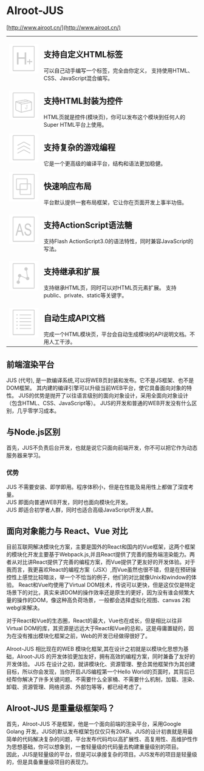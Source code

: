 # AIroot-JUS
[http://www.airoot.cn/](http://www.airoot.cn/)
<table>
    <tr>
        <td><img src='README/images/h.png' /></td>
        <td valign='top'>
            <h2>支持自定义HTML标签</h2>
可以自己动手编写一个标签，完全由你定义， 支持使用HTML、CSS、JavaScript混合编写。
        </td>
    </tr>
    <tr>
        <td><img src='README/images/package.png' /></td>
        <td valign='top'>
           <h2>支持HTML封装为控件</h2>
HTML页就是控件(模块页)，你可以发布这个模块到任何人的Super HTML平台上使用。
        </td>
    </tr>
    <tr>
        <td><img src='README/images/extends.png' /></td>
        <td valign='top'>
           <h2>支持复杂的游戏编程</h2>
它是一个更高级的编译平台，结构和语法更加稳健。
        </td>
    </tr>
    <tr>
        <td><img src='README/images/layout.png' /></td>
        <td valign='top'>
           <h2>快速响应布局</h2>
平台默认提供一套布局框架，它让你在页面开发上事半功倍。
        </td>
    </tr>
    <tr>
        <td><img src='README/images/as.png' /></td>
        <td valign='top'>
            <h2>支持ActionScript语法糖</h2>
支持Flash ActionScript3.0的语法特性，同时兼容JavaScript的写法。
        </td>
    </tr>
    <tr>
        <td><img src='README/images/kz.png' /></td>
        <td valign='top'>
            <h2>支持继承和扩展</h2>
支持继承HTML页，同时可以对HTML页元素扩展。 支持public、private、static等关键字。
        </td>
    </tr>
    <tr>
        <td><img src='README/images/comment.png' /></td>
        <td valign='top'>
            <h2>自动生成API文档</h2>
完成一个HTML模块页，平台会自动生成模块的API说明文档。不用人工干涉。
        </td>
    </tr>
</table>
 

## 前端渲染平台
JUS (代号), 是一款编译系统,可以将WEB页封装和发布。它不是JS框架、也不是DOM框架。
其内建的编译引擎可以升级当前WEB平台，使它具备面向对象的特性。
JUS的优势是抛开了以往语言级别的面向对象设计，采用全面向对象设计（包含HTML、CSS、JavaScript等）。
JUS的开发和普通的WEB开发没有什么区别，几乎零学习成本。
## 与Node.js区别
首先，JUS不负责后台开发，也就是说它只面向前端开发，你不可以把它作为动态服务器来学习。
### 优势
JUS 不需要安装、即学即用。程序体积小，但是在性能及易用性上都做了深度考量。    
JUS 即面向普通WEB开发，同时也面向模块化开发。   
JUS 即适合初学者人群，同时也适合高级JavaScript开发人群。

## 面向对象能力与 React、Vue 对比
目前互联网解决模块化方案，主要是国外的React和国内的Vue框架，这两个框架的模块化开发主要基于Webpack.js,并且React提供了完善的服务端渲染能力。两者从对比讲React提供了完善的编程方案，而Vue提供了更友好的开发体验。对于我而言，我更喜欢React的编程方案（JSX）,而Vue虽然也很不错，但是在预研操控性上感觉比较暗淡，举一个不恰当的例子，他们的对比就像Unix和window的体验。
React和Vue均使用了Virtual DOM技术，传说可以更快，但是这仅仅是特定场景下的对比，真实来讲DOM的操作效率还是原生的更好，因为没有谁会频繁大量的操作的DOM，像这种高负荷场景，一般都会选择虚拟化视图、canvas 2和 webgl来解决。

对于React和Vue的生态圈，React的最大，Vue也在成长，但是相比以往非Virtual DOM的库，其资源是远远大于React和Vue的总和，这是毋庸置疑的，因为在没有推出模块化框架之前，Web的开发已经做得很好了。

AIroot-JUS 相比现在的WEB 模块化框架,其在设计之初就是以模块化思想为基础，AIroot-JUS 的开发体验更加友好，拥有高效的编程方案，同时兼备了友好的开发体验。
JUS 在设计之初，就讲模块化、资源管理、整合其他框架作为其创建目标，所以你会发现，当你开启JUS编程第一个Hello World的页面时，其背后已经帮你解决了许多关键问题。不需要什么全家桶、不需要什么机制，加载、渲染、卸载、资源管理、网络资源、外部包等等，都已经考虑了。

## AIroot-JUS 是重量级框架吗？
首先，AIroot-JUS 不是框架，他是一个面向前端的渲染平台，采用Google Golang 开发。JUS的默认发布框架包仅仅只有20KB。JUS的设计初衷就是用最简单的代码解决复杂的问题，平台发布代码均以高扩展性、高复用性、高维护性作为思想基础，你可以想象到，一套轻量级的代码量去构建重量级别的项目。  
因此，JUS是轻量级的平台，但是可以承接复杂的项目。JUS发布的项目是轻量级的，但是具备重量级项目的表现力。